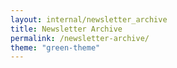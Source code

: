 ```yaml
---
layout: internal/newsletter_archive
title: Newsletter Archive
permalink: /newsletter-archive/
theme: "green-theme"
---
```


<!--- This child document initializes the page in Jekyll. -->